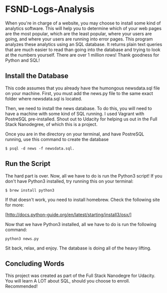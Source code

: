 # FSND-Logs-Analysis

When you're in charge of a website, you may choose to
install some kind of analytics software. This will
help you to determine which of your web pages are the
most popular, which are the least popular, where your users
are going, and where your users are running into error pages.
This program analyzes these analytics using an SQL database.
It returns plain text queries that are much easier to read
than going into the database and trying to look at the
numbers yourself. There are over 1 million rows! Thank
goodness for Python and SQL!

## Install the Database

This code assumes that you already have the humongous
newsdata.sql file on your machine. First, you must add
the news.py file to the same exact folder where newsdata.sql
is located.

Then, we need to install the news database. To do this,
you will need to have a machine with some kind of SQL
running. I used Vagrant with PostreSQL pre-installed.
Shout out to Udacity for helping us out in the Full
Stack Nanodegree, of which this is a project.

Once you are in the directory on your terminal,
and have PostreSQL running, use this command
to create the database


`$ psql -d news -f newsdata.sql.`

## Run the Script

The hard part is over. Now, all we have to do
is run the Python3 script! If you don't have
Python3 installed, try running this on
your terminal:

`$ brew install python3`

If that doesn't work, you need to install
homebrew. Check the following site for more:

[http://docs.python-guide.org/en/latest/starting/install3/osx/]

Now that we have Python3 installed, all we
have to do is run the following command:

`python3 news.py`

Sit back, relax, and enjoy.
The database is doing all of the heavy lifting.


## Concluding Words

This project was created as part of the Full Stack
Nanodegre for Udacity. You will learn A LOT about
SQL, should you choose to enroll. Recommended!
